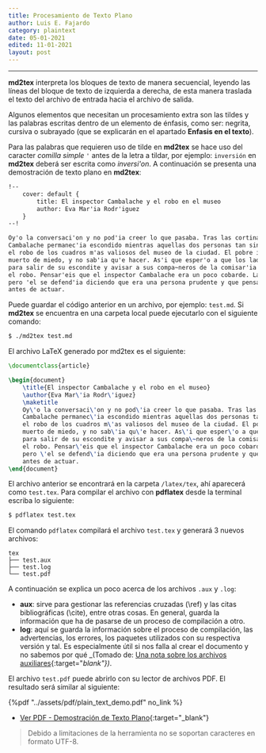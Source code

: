 ```yaml
---
title: Procesamiento de Texto Plano
author: Luis E. Fajardo
category: plaintext
date: 05-01-2021
edited: 11-01-2021
layout: post
---
```

***
**md2tex** interpreta los bloques de texto de manera secuencial, leyendo las líneas
del bloque de texto de izquierda a derecha, de esta manera traslada el texto del archivo de
entrada hacia el archivo de salida.

Algunos elementos que necesitan un procesamiento extra son las tildes y las palabras escritas
dentro de un elemento de énfasis, como ser: negrita, cursiva o subrayado (que se explicarán en 
el apartado **Enfasis en el texto**).

Para las palabras que requieren uso de tilde en **md2tex** se hace uso del caracter _comilla simple_ `'`
antes de la letra a tildar, por ejemplo: `inversión` en **md2tex** deberá ser escrita como _inversi'on_.
A continuación se presenta una demostración de texto plano en **md2tex**:

```md
!--
    cover: default {
        title: El inspector Cambalache y el robo en el museo
        author: Eva Mar'ia Rodr'iguez
    }
--!

Oy'o la conversaci'on y no pod'ia creer lo que pasaba. Tras las cortinas, el inspector 
Cambalache permanec'ia escondido mientras aquellas dos personas tan siniestras planeaban 
el robo de los cuadros m'as valiosos del museo de la ciudad. El pobre inspector estaba 
muerto de miedo, y no sab'ia qu'e hacer. As'i que esper'o a que los ladrones se marcharan 
para salir de su escondite y avisar a sus compa~neros de la comisar'ia para que evitaran 
el robo. Pensar'eis que el inspector Cambalache era un poco cobarde. La verdad es que s'i, 
pero 'el se defend'ia diciendo que era una persona prudente y que pensaba bien las cosas 
antes de actuar.
```
Puede guardar el código anterior en un archivo, por ejemplo: `test.md`.
Si **md2tex** se encuentra en una carpeta local puede ejecutarlo con el siguiente comando:
```bash
$ ./md2tex test.md
```
El archivo LaTeX generado por md2tex es el siguiente:

```latex
\documentclass{article}

\begin{document}
	\title{El inspector Cambalache y el robo en el museo}
	\author{Eva Mar\'ia Rodr\'iguez}
	\maketitle
	Oy\'o la conversaci\'on y no pod\'ia creer lo que pasaba. Tras las cortinas, el inspector 
	Cambalache permanec\'ia escondido mientras aquellas dos personas tan siniestras planeaban 
	el robo de los cuadros m\'as valiosos del museo de la ciudad. El pobre inspector estaba 
	muerto de miedo, y no sab\'ia qu\'e hacer. As\'i que esper\'o a que los ladrones se marcharan 
	para salir de su escondite y avisar a sus compa\~neros de la comisar\'ia para que evitaran 
	el robo. Pensar\'eis que el inspector Cambalache era un poco cobarde. La verdad es que s\'i, 
	pero \'el se defend\'ia diciendo que era una persona prudente y que pensaba bien las cosas 
	antes de actuar.
\end{document}
```

El archivo anterior se encontrará en la carpeta `/latex/tex`, ahí aparecerá como `test.tex`.
Para compilar el archivo con **pdflatex** desde la terminal escriba lo siguiente:

```bash
$ pdflatex test.tex
```

El comando `pdflatex` compilará el archivo `test.tex` y generará 3 nuevos archivos:

```
tex
├── test.aux
├── test.log
└── test.pdf
```

A continuación se explica un poco acerca de los archivos `.aux` y `.log`:

- **aux**: sirve para gestionar las referencias cruzadas (\ref) y las citas bibliográficas (\cite), entre 
otras cosas. En general, guarda la información que ha de pasarse de un proceso de compilación a otro.
- **log**: aquí se guarda la información sobre el proceso de compilación, las advertencias, los errores, 
los paquetes utilizados con su respectiva versión y tal. Es especialmente útil si nos falla al crear el 
documento y no sabemos por qué _(Tomado de: [Una nota sobre los archivos auxiliares][1]{:target="_blank"})_.


El archivo `test.pdf` puede abrirlo con su lector de archivos PDF. El resultado será similar al
siguiente:

{%pdf "../assets/pdf/plain_text_demo.pdf" no_link %}
- [Ver PDF - Demostración de Texto Plano][2]{:target="_blank"}

> Debido a limitaciones de la herramienta no se soportan caracteres en formato UTF-8.


[1]: https://ondiz.github.io/cursoLatex/Contenido/Ap1.Auxiliares.html
[2]: ../assets/pdf/plain_text_demo.pdf